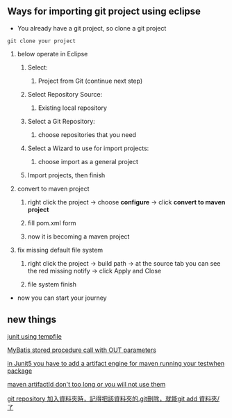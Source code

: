 ## Ways for importing git project using eclipse

- You already have a git project, so clone a git project

```git
git clone your project
```

1. below operate in Eclipse
   1. Select:
      1. Project from Git (continue next step)

   2. Select Repository Source:
      1. Existing local repository

   3. Select a Git Repository:
      1. choose repositories that you need

   4. Select a Wizard to use for import projects:
      1. choose import as a general project

   5. Import projects, then finish

1. convert to maven project
   1. right click the project -> choose **configure** -> click **convert to maven project**

   2. fill pom.xml form

   3. now it is becoming a maven project

1. fix missing default file system
   1. right click the project -> build path -> at the source tab you can see the red missing notify -> click Apply and Close

   1. file system finish

- now you can start your journey

## new things

[junit using tempfile](
https://www.baeldung.com/junit-5-temporary-directory)

[MyBatis stored procedure call with OUT parameters](https://stackoverflow.com/questions/9215784/java-mybatis-stored-procedure-call-with-out-parameters)

[in Junit5 you have to add a artifact engine for maven running your testwhen package](https://www.baeldung.com/maven-cant-find-junit-tests)

[maven artifactId don't too long or you will not use them](舉例:要寫再父資料夾時使用models會無法使用到)

[git repository 加入資料夾時，記得把該資料夾的.git刪除，就能git add 資料夾/ 了](https://www.cnblogs.com/polk6/p/16131269.html)
